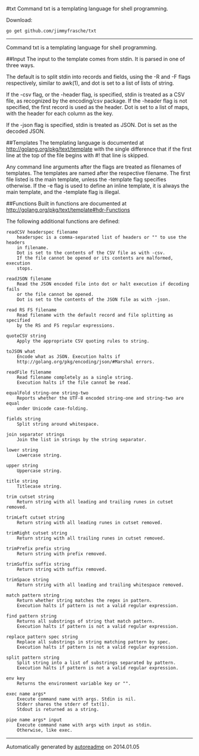 #txt
Command txt is a templating language for shell programming.

Download:
```shell
go get github.com/jimmyfrasche/txt
```

* * *
Command txt is a templating language for shell programming.

##Input
The input to the template comes from stdin.
It is parsed in one of three ways.

The default is to split stdin into records and fields, using the -R and -F
flags respectively, similar to awk(1), and dot is set to a list of lists
of string.

If the -csv flag, or the -header flag, is specified, stdin is treated as
a CSV file, as recognized by the encoding/csv package.
If the -header flag is not specified, the first record is used as the header.
Dot is set to a list of maps, with the header for each column as the key.

If the -json flag is specified, stdin is treated as JSON.
Dot is set as the decoded JSON.

##Templates
The templating language is documented at http://golang.org/pkg/text/template
with the single difference that if the first line at the top of the file
begins with #! that line is skipped.

Any command line arguments after the flags are treated as filenames
of templates.
The templates are named after the respective filename.
The first file listed is the main template, unless the -template flag
specifies otherwise.
If the -e flag is used to define an inline template, it is always the main
template, and the -template flag is illegal.

##Functions
Built in functions are documented at
http://golang.org/pkg/text/template#hdr-Functions

The following additional functions are defined:

```
readCSV headerspec filename
	headerspec is a comma-separated list of headers or "" to use the headers
	in filename.
	Dot is set to the contents of the CSV file as with -csv.
	If the file cannot be opened or its contents are malformed, execution
	stops.

readJSON filename
	Read the JSON encoded file into dot or halt execution if decoding fails
	or the file cannot be opened.
	Dot is set to the contents of the JSON file as with -json.

read RS FS filename
	Read filename with the default record and file splitting as specified
	by the RS and FS regular expressions.

quoteCSV string
	Apply the appropriate CSV quoting rules to string.

toJSON what
	Encode what as JSON. Execution halts if
	http://golang.org/pkg/encoding/json/#Marshal errors.

readFile filename
	Read filename completely as a single string.
	Execution halts if the file cannot be read.

equalFold string-one string-two
	Reports whether the UTF-8 encoded string-one and string-two are equal
	under Unicode case-folding.

fields string
	Split string around whitespace.

join separator strings
	Join the list in strings by the string separator.

lower string
	Lowercase string.

upper string
	Uppercase string.

title string
	Titlecase string.

trim cutset string
	Return string with all leading and trailing runes in cutset removed.

trimLeft cutset string
	Return string with all leading runes in cutset removed.

trimRight cutset string
	Return string with all trailing runes in cutset removed.

trimPrefix prefix string
	Return string with prefix removed.

trimSuffix suffix string
	Return string with suffix removed.

trimSpace string
	Return string with all leading and trailing whitespace removed.

match pattern string
	Return whether string matches the regex in pattern.
	Execution halts if pattern is not a valid regular expression.

find pattern string
	Returns all substrings of string that match pattern.
	Execution halts if pattern is not a valid regular expression.

replace pattern spec string
	Replace all substrings in string matching pattern by spec.
	Execution halts if pattern is not a valid regular expression.

split pattern string
	Split string into a list of substrings separated by pattern.
	Execution halts if pattern is not a valid regular expression.

env key
	Returns the environment variable key or "".

exec name args*
	Execute command name with args. Stdin is nil.
	Stderr shares the stderr of txt(1).
	Stdout is returned as a string.

pipe name args* input
	Execute command name with args with input as stdin.
	Otherwise, like exec.
```



* * *
Automatically generated by [autoreadme](https://github.com/jimmyfrasche/autoreadme) on 2014.01.05
